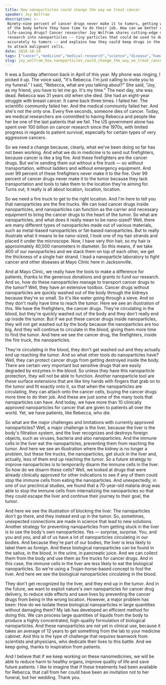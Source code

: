 ```yaml
---
title: How nanoparticles could change the way we treat cancer
speaker: Joy Wolfram
description: >-
 Ninety-nine percent of cancer drugs never make it to tumors, getting washed out
 of the body before they have time to do their job. How can we better deliver
 life-saving drugs? Cancer researcher Joy Wolfram shares cutting-edge medical
 research into nanoparticles -- tiny particles that could be used to deliver drugs
 accurately to tumors -- and explains how they could keep drugs in the body longer
 to attack malignant cells.
date: 2018-10-20
tags: ["cancer","medicine","medical-research","science","disease","human-body","health","biology","tedx"]
slug: joy_wolfram_how_nanoparticles_could_change_the_way_we_treat_cancer
---
```


It was a Sunday afternoon back in April of this year. My phone was ringing, I picked it
up. The voice said, "It's Rebecca. I'm just calling to invite you to my funeral." I said,
"Rebecca, what are you talking about?" She said, "Joy, as my friend, you have to let me
go. It's my time." The next day, she was dead. Rebecca was 31 years old when she died. She
had an eight-year struggle with breast cancer. It came back three times. I failed her. The
scientific community failed her. And the medical community failed her. And she's not the
only one. Every five seconds, someone dies of cancer. Today, we medical researchers are
committed to having Rebecca and people like her be one of the last patients that we
fail. The US government alone has spent over 100 billion on cancer research since the
1970s, with limited progress in regards to patient survival, especially for certain types
of very aggressive cancers.

So we need a change because, clearly, what we've been doing so far has not been
working. And what we do in medicine is to send out firefighters, because cancer is like a
big fire. And these firefighters are the cancer drugs. But we're sending them out without
a fire truck — so without transportation, without ladders and without emergency equipment.
And over 99 percent of these firefighters never make it to the fire. Over 99 percent of
cancer drugs never make it to the tumor because they lack transportation and tools to take
them to the location they're aiming for. Turns out, it really is all about location,
location, location.

So we need a fire truck to get to the right location. And I'm here to tell you that
nanoparticles are the fire trucks. We can load cancer drugs inside nanoparticles, and
nanoparticles can function as the carrier and necessary equipment to bring the cancer
drugs to the heart of the tumor. So what are nanoparticles, and what does it really mean to
be nano-sized? Well, there are many different types of nanoparticles made out of various
materials, such as metal-based nanoparticles or fat-based nanoparticles. But to really
illustrate what it means to be nano-sized, I took one of my hair strands and placed it
under the microscope. Now, I have very thin hair, so my hair is approximately 40,000
nanometers in diameter. So this means, if we take 400 of our nanoparticles and we stack
them on top of each other, we get the thickness of a single hair strand. I lead a
nanoparticle laboratory to fight cancer and other diseases at Mayo Clinic here in
Jacksonville.

And at Mayo Clinic, we really have the tools to make a difference for patients, thanks to
the generous donations and grants to fund our research. And so, how do these nanoparticles
manage to transport cancer drugs to the tumor? Well, they have an extensive toolbox. Cancer
drugs without nanoparticles are quickly washed out of the body through the kidneys because
they're so small. So it's like water going through a sieve. And so they don't really have
time to reach the tumor. Here we see an illustration of this. We have the firefighters,
the cancer drugs. They're circulating in the blood, but they're quickly washed out of the
body and they don't really end up inside the tumor. But if we put these cancer drugs
inside nanoparticles, they will not get washed out by the body because the nanoparticles
are too big. And they will continue to circulate in the blood, giving them more time to
find the tumor. And here we see the cancer drug, the firefighters, inside the fire truck,
the nanoparticles.

They're circulating in the blood, they don't get washed out and they actually end up
reaching the tumor. And so what other tools do nanoparticles have? Well, they can protect
cancer drugs from getting destroyed inside the body. There are certain very important but
sensitive drugs that are easily degraded by enzymes in the blood. So unless they have this
nanoparticle protection, they will not be able to function. Another nanoparticle tool are
these surface extensions that are like tiny hands with fingers that grab on to the tumor
and fit exactly onto it, so that when the nanoparticles are circulating, they can attach
onto the cancer cells, buying the cancer drugs more time to do their job. And these are
just some of the many tools that nanoparticles can have. And today, we have more than 10
clinically approved nanoparticles for cancer that are given to patients all over the
world. Yet, we have patients, like Rebecca, who die.

So what are the major challenges and limitations with currently approved nanoparticles?
Well, a major challenge is the liver, because the liver is the body's filtration system,
and the liver recognizes and destroys foreign objects, such as viruses, bacteria and also
nanoparticles. And the immune cells in the liver eat the nanoparticles, preventing them
from reaching the tumor. And here we see an illustration where the kidney is no longer a
problem, but these fire trucks, the nanoparticles, get stuck in the liver and, actually,
less of them end up reaching the tumor. So a future strategy to improve nanoparticles is to
temporarily disarm the immune cells in the liver. So how do we disarm these cells? Well,
we looked at drugs that were already clinically approved for other indications to see if
any of them could stop the immune cells from eating the nanoparticles. And unexpectedly,
in one of our preclinical studies, we found that a 70-year-old malaria drug was able to
stop the immune cells from internalizing the nanoparticles so that they could escape the
liver and continue their journey to their goal, the tumor.

And here we see the illustration of blocking the liver. The nanoparticles don't go there,
and they instead end up in the tumor. So, sometimes, unexpected connections are made in
science that lead to new solutions. Another strategy for preventing nanoparticles from
getting stuck in the liver is to use the body's own nanoparticles. Yes — surprise,
surprise. You, and you and you, and all of us have a lot of nanoparticles circulating in
our bodies. And because they're part of our bodies, the liver is less likely to label them
as foreign. And these biological nanoparticles can be found in the saliva, in the blood,
in the urine, in pancreatic juice. And we can collect them from the body and use them as
fire trucks for cancer drugs. And in this case, the immune cells in the liver are less
likely to eat the biological nanoparticles. So we're using a Trojan-horse-based concept to
fool the liver. And here we see the biological nanoparticles circulating in the
blood.

They don't get recognized by the liver, and they end up in the tumor. And in the future,
we want to exploit nature's own nanoparticles for cancer drug delivery, to reduce side
effects and save lives by preventing the cancer drugs from being in the wrong
location. However, a major problem has been: How do we isolate these biological
nanoparticles in large quantities without damaging them? My lab has developed an efficient
method for doing this. We can process large quantities of liquids from the body to produce
a highly concentrated, high-quality formulation of biological nanoparticles. And these
nanoparticles are not yet in clinical use, because it takes an average of 12 years to get
something from the lab to your medicine cabinet. And this is the type of challenge that
requires teamwork from scientists and physicians, who dedicate their lives to this battle.
And we keep going, thanks to inspiration from patients.

And I believe that if we keep working on these nanomedicines, we will be able to reduce
harm to healthy organs, improve quality of life and save future patients. I like to imagine
that if these treatments had been available for Rebecca, that call from her could have
been an invitation not to her funeral, but her wedding. Thank you.

<!--
ad_duration=3.33
comment_count=25
event="TEDxJacksonville"
external_start_time=0
has_talk_citation=1
intro_duration=11.82
is_subtitle_required="False"
is_talk_featured="True"
language="en"
language_swap="False"
native_language="en"
number_of_related_talks=6
number_of_speakers=1
number_of_subtitled_videos=20
number_of_tags=9
number_of_talk_download_languages=20
number_of_talk_more_resources=0
number_of_talk_recommendations=1
number_of_talks_take_actions=1
post_ad_duration=0.83
published_timestamp="2019-10-18 19:44:29"
recording_date="2018-10-20"
speaker_description="Nanotechnologist"
speaker_is_published=1
speaker_name="Joy Wolfram"
talk_more_resources=[]
talk_name="How nanoparticles could change the way we treat cancer"
talk_recommendations_blurb="More resources curated by Joy Wolfram"
talks_tags=["cancer","medicine","medical-research","science","disease","human-body","health","biology","tedx"]
url_photo_speaker="https://pe.tedcdn.com/images/ted/99b2ed9e32571140e5a8e9bcc533a486983b3a37_254x191.jpg"
url_photo_talk="https://s3.amazonaws.com/talkstar-photos/uploads/c675d712-ec8e-49cc-8ddc-4c01d7bfdaaa/JoyWolfram_2018X-embed.jpg"
url_webpage="https://www.ted.com/talks/joy_wolfram_how_nanoparticles_could_change_the_way_we_treat_cancer"
video_type_name="TEDx Talk"
-->